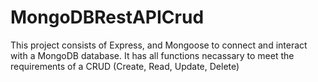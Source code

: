 # MongoDBRestAPICrud
This project consists of Express, and Mongoose to connect and interact with a MongoDB database.
It has all functions necassary to meet the requirements of a CRUD (Create, Read, Update, Delete)
